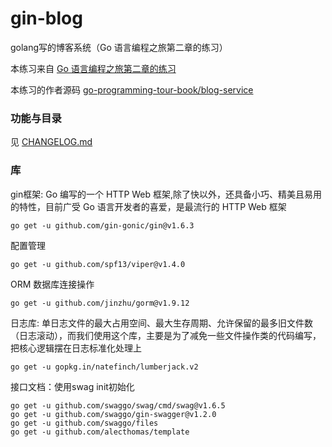 # gin-blog

golang写的博客系统（Go 语言编程之旅第二章的练习）

本练习来自 [Go 语言编程之旅第二章的练习](https://golang2.eddycjy.com/posts/ch2/01-simple-server/)

本练习的作者源码 [go-programming-tour-book/blog-service](https://github.com/go-programming-tour-book/blog-service)

### 功能与目录

见 [CHANGELOG.md](CHANGELOG.md)

### 库

gin框架: Go 编写的一个 HTTP Web 框架,除了快以外，还具备小巧、精美且易用的特性，目前广受 Go 语言开发者的喜爱，是最流行的 HTTP Web 框架

```shell
go get -u github.com/gin-gonic/gin@v1.6.3
```

配置管理

```shell
go get -u github.com/spf13/viper@v1.4.0
```

ORM 数据库连接操作

```shell
go get -u github.com/jinzhu/gorm@v1.9.12
```

日志库: 单日志文件的最大占用空间、最大生存周期、允许保留的最多旧文件数（日志滚动），而我们使用这个库，主要是为了减免一些文件操作类的代码编写，把核心逻辑摆在日志标准化处理上

```shell
go get -u gopkg.in/natefinch/lumberjack.v2
```

接口文档：使用swag init初始化

```shell
go get -u github.com/swaggo/swag/cmd/swag@v1.6.5
go get -u github.com/swaggo/gin-swagger@v1.2.0 
go get -u github.com/swaggo/files
go get -u github.com/alecthomas/template
```
